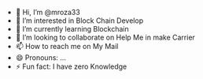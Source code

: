 - 👋 Hi, I’m @mroza33
- 👀 I’m interested in Block Chain Develop 
- 🌱 I’m currently learning Blockchain
- 💞️ I’m looking to collaborate on Help Me in make Carrier 
- 📫 How to reach me on My Mail
- 😄 Pronouns: ...
- ⚡ Fun fact: I have zero Knowledge

<!---
mroza33/mroza33 is a ✨ special ✨ repository because its `README.md` (this file) appears on your GitHub profile.
You can click the Preview link to take a look at your changes.
--->
